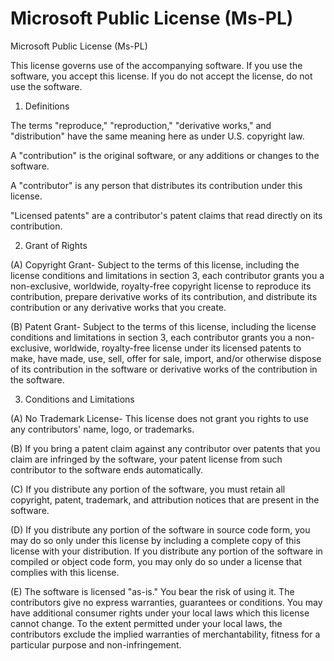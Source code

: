# Microsoft Public License (Ms-PL)
Microsoft Public License (Ms-PL)

This license governs use of the accompanying software. If you use the software, you accept this license. If you do not accept the license, do not use the software.

1. Definitions

 The terms "reproduce," "reproduction," "derivative works," and "distribution" have the same meaning here as under U.S. copyright law.

 A "contribution" is the original software, or any additions or changes to the software.

 A "contributor" is any person that distributes its contribution under this license.

 "Licensed patents" are a contributor's patent claims that read directly on its contribution.

2. Grant of Rights

 (A) Copyright Grant- Subject to the terms of this license, including the license conditions and limitations in section 3, each contributor grants you a non-exclusive, worldwide, royalty-free copyright license to reproduce its contribution, prepare derivative works of its contribution, and distribute its contribution or any derivative works that you create.

 (B) Patent Grant- Subject to the terms of this license, including the license conditions and limitations in section 3, each contributor grants you a non-exclusive, worldwide, royalty-free license under its licensed patents to make, have made, use, sell, offer for sale, import, and/or otherwise dispose of its contribution in the software or derivative works of the contribution in the software.

3. Conditions and Limitations

 (A) No Trademark License- This license does not grant you rights to use any contributors' name, logo, or trademarks.

 (B) If you bring a patent claim against any contributor over patents that you claim are infringed by the software, your patent license from such contributor to the software ends automatically.

 (C) If you distribute any portion of the software, you must retain all copyright, patent, trademark, and attribution notices that are present in the software.

 (D) If you distribute any portion of the software in source code form, you may do so only under this license by including a complete copy of this license with your distribution. If you distribute any portion of the software in compiled or object code form, you may only do so under a license that complies with this license.

 (E) The software is licensed "as-is." You bear the risk of using it. The contributors give no express warranties, guarantees or conditions. You may have additional consumer rights under your local laws which this license cannot change. To the extent permitted under your local laws, the contributors exclude the implied warranties of merchantability, fitness for a particular purpose and non-infringement.
